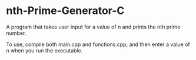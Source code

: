 # nth-Prime-Generator-C
A program that takes user input for a value of n and prints the nth prime number.

To use, compile both main.cpp and functions.cpp, and then enter a value of n when you run the executable.
